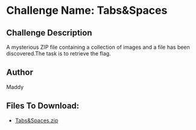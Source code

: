 # Challenge Name: Tabs&Spaces

## Challenge Description
A mysterious ZIP file containing a collection of images and a file has been discovered.The task is to retrieve the flag.
## Author
Maddy

## Files To Download:
- [Tabs&Spaces.zip](challenge-files/Tabs&spaces.zip)